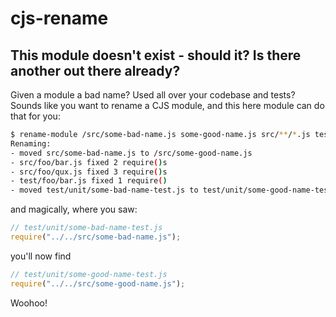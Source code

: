 # cjs-rename

## This module doesn't exist - should it? Is there another out there already?

Given a module a bad name? Used all over your codebase and tests? Sounds like you want to rename a CJS module, and this here module can do that for you:

```sh
$ rename-module /src/some-bad-name.js some-good-name.js src/**/*.js test/**/*.js
Renaming:
- moved src/some-bad-name.js to /src/some-good-name.js
- src/foo/bar.js fixed 2 require()s
- src/foo/qux.js fixed 3 require()s
- test/foo/bar.js fixed 1 require()
- moved test/unit/some-bad-name-test.js to test/unit/some-good-name-test.js
```

and magically, where you saw:

```javascript
// test/unit/some-bad-name-test.js
require("../../src/some-bad-name.js");
```

you'll now find

```javascript
// test/unit/some-good-name-test.js
require("../../src/some-good-name.js");
```

Woohoo!

